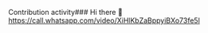 Contribution activity### Hi there 👋
https://call.whatsapp.com/video/XiHlKbZaBppyiBXo73fe5l
<!--
**asper185c22ug185csc029/asper185c22ug185csc029** is a ✨ _special_ ✨ repository because its `README.md` (this file) appears on your GitHub profile.

Here are some ideas to get you started:

- 🔭 I’m currently working on ...
- 🌱 I’m currently learning ...
- 👯 I’m looking to collaborate on ...
- 🤔 I’m looking for help with ...
- 💬 Ask me about ...
- 📫 How to reach me: ...
- 😄 Pronouns: ...
- ⚡ Fun fact: ...
-->
